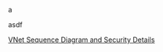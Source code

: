 a

asdf

[VNet Sequence Diagram and Security Details](https://denchisoft.com/wp-content/uploads/2023/04/vnet_setup_v1.pdf)

